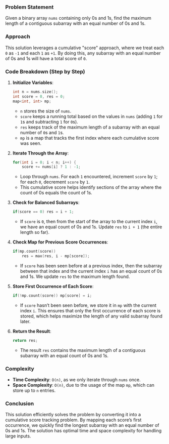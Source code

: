 ### Problem Statement

Given a binary array `nums` containing only 0s and 1s, find the maximum length of a contiguous subarray with an equal number of 0s and 1s.

### Approach

This solution leverages a cumulative "score" approach, where we treat each `0` as `-1` and each `1` as `+1`. By doing this, any subarray with an equal number of 0s and 1s will have a total score of `0`. 

### Code Breakdown (Step by Step)

1. **Initialize Variables**: 

   ```cpp
   int n = nums.size();
   int score = 0, res = 0;
   map<int, int> mp;
   ```

   - `n` stores the size of `nums`.
   - `score` keeps a running total based on the values in `nums` (adding `1` for `1`s and subtracting `1` for `0`s).
   - `res` keeps track of the maximum length of a subarray with an equal number of `0`s and `1`s.
   - `mp` is a map that tracks the first index where each cumulative score was seen.

2. **Iterate Through the Array**:

   ```cpp
   for(int i = 0; i < n; i++) {
       score += nums[i] ? 1 : -1;
   ```

   - Loop through `nums`. For each `1` encountered, increment `score` by `1`; for each `0`, decrement `score` by `1`.
   - This cumulative score helps identify sections of the array where the count of 0s equals the count of 1s.

3. **Check for Balanced Subarrays**:

   ```cpp
   if(score == 0) res = i + 1;
   ```

   - If `score` is `0`, then from the start of the array to the current index `i`, we have an equal count of 0s and 1s. Update `res` to `i + 1` (the entire length so far).

4. **Check Map for Previous Score Occurrences**:

   ```cpp
   if(mp.count(score))
       res = max(res, i - mp[score]);
   ```

   - If `score` has been seen before at a previous index, then the subarray between that index and the current index `i` has an equal count of 0s and 1s. We update `res` to the maximum length found.

5. **Store First Occurrence of Each Score**:

   ```cpp
   if(!mp.count(score)) mp[score] = i;
   ```

   - If `score` hasn’t been seen before, we store it in `mp` with the current index `i`. This ensures that only the first occurrence of each score is stored, which helps maximize the length of any valid subarray found later.

6. **Return the Result**:

   ```cpp
   return res;
   ```

   - The result `res` contains the maximum length of a contiguous subarray with an equal count of 0s and 1s.

### Complexity

- **Time Complexity**: `O(n)`, as we only iterate through `nums` once.
- **Space Complexity**: `O(n)`, due to the usage of the map `mp`, which can store up to `n` entries.

### Conclusion

This solution efficiently solves the problem by converting it into a cumulative score tracking problem. By mapping each score’s first occurrence, we quickly find the longest subarray with an equal number of 0s and 1s. The solution has optimal time and space complexity for handling large inputs.